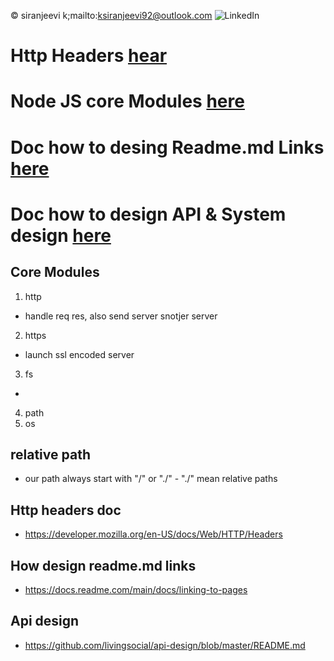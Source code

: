 &copy; siranjeevi k;mailto:ksiranjeevi92@outlook.com
![LinkedIn](https://www.linkedin.com/in/siranjeevi-kubermani-9285271a6/)

# Http Headers [hear](#http-headers-doc)
# Node JS core Modules [here](#core-modules)
# Doc how to desing Readme.md Links [here](#doc-how-to-desing-readmemd-links-here)
# Doc how to design API & System design [here](#api-design)

## Core Modules
1. http
 - handle req res, also send server snotjer server
2. https
 - launch ssl encoded server
3. fs
- 
4. path
5. os

## relative path
 - our path always start with "/" or "./" - "./" mean relative paths
##  Http headers doc
  - https://developer.mozilla.org/en-US/docs/Web/HTTP/Headers












  ## How design readme.md links
  - https://docs.readme.com/main/docs/linking-to-pages
  ## Api design
   - https://github.com/livingsocial/api-design/blob/master/README.md